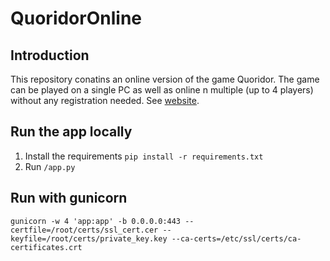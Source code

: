 # QuoridorOnline

## Introduction

This repository conatins an online version of the game Quoridor.
The game can be played on a single PC as well as online n multiple (up to 4 players) without any registration needed.
See [website](https://quoridoronline.pythonanywhere.com/).


## Run the app locally

1. Install the requirements `pip install -r requirements.txt`
2. Run `/app.py`

## Run with gunicorn

`gunicorn -w 4 'app:app' -b 0.0.0.0:443 --certfile=/root/certs/ssl_cert.cer --keyfile=/root/certs/private_key.key --ca-certs=/etc/ssl/certs/ca-certificates.crt` 